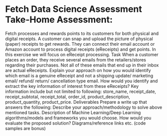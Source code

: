 # Fetch Data Science Assessment Take-Home Assessment:

Fetch processes and rewards points to its customers for both physical and digital receipts. A customer can snap and upload the picture of physical (paper) receipts to get rewards. They can connect their email account or Amazon account to process digital receipts (eReceipts) and get points. In this exercise we will focus on eReceipt processing.
Task
When a customer places an order, they receive several emails from the retailers/stores regarding their purchases. Not all of these emails that end up in their inbox are actual eReceipts. Explain your approach on how you would identify which email is a genuine eReceipt and not a shipping update/ marketing email/ refund/ return/ cancellation type email.
How would you identify and extract the key information of interest from these eReceipts?
Key information include but not limited to following: store_name, receipt_date, receipt_subtotal, receipt_total, order_id, product_description, product_quantity, product_price.
Deliverables
Prepare a write up that answers the following:
Describe your approach/methodology to solve above mentioned tasks.
Description of Machine Learning/Deep Learning algorithms/models and frameworks you would choose.
How would you evaluate the proposed solution?
Diagrams/reference links etc. (code samples are bonus)
